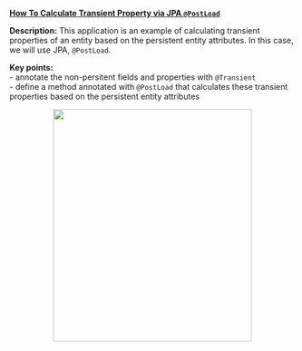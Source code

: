 **[How To Calculate Transient Property via JPA `@PostLoad`](https://github.com/AnghelLeonard/Hibernate-SpringBoot/tree/master/HibernateSpringBootCalculatePropertyPostLoad)**
 
**Description:** This application is an example of calculating transient properties of an entity based on the persistent entity attributes. In this case, we will use JPA, `@PostLoad`.

**Key points:**\
     - annotate the non-persitent fields and properties with `@Transient`\
     - define a method annotated with `@PostLoad` that calculates these transient properties based on the persistent entity attributes
     
<a href="https://leanpub.com/java-persistence-performance-illustrated-guide"><p align="center"><img src="https://github.com/AnghelLeonard/Hibernate-SpringBoot/blob/master/Java%20Persistence%20Performance%20Illustrated%20Guide.jpg" height="410" width="350"/></p></a>

